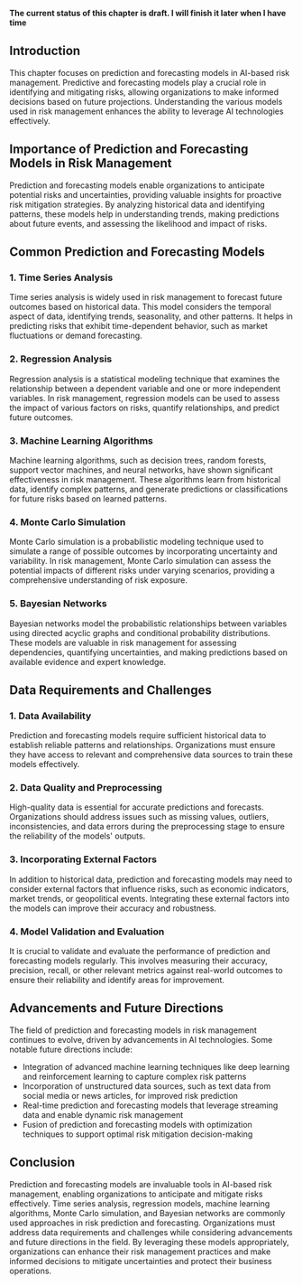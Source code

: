 **The current status of this chapter is draft. I will finish it later when I have time**

Introduction
------------

This chapter focuses on prediction and forecasting models in AI-based risk management. Predictive and forecasting models play a crucial role in identifying and mitigating risks, allowing organizations to make informed decisions based on future projections. Understanding the various models used in risk management enhances the ability to leverage AI technologies effectively.

Importance of Prediction and Forecasting Models in Risk Management
------------------------------------------------------------------

Prediction and forecasting models enable organizations to anticipate potential risks and uncertainties, providing valuable insights for proactive risk mitigation strategies. By analyzing historical data and identifying patterns, these models help in understanding trends, making predictions about future events, and assessing the likelihood and impact of risks.

Common Prediction and Forecasting Models
----------------------------------------

### 1. Time Series Analysis

Time series analysis is widely used in risk management to forecast future outcomes based on historical data. This model considers the temporal aspect of data, identifying trends, seasonality, and other patterns. It helps in predicting risks that exhibit time-dependent behavior, such as market fluctuations or demand forecasting.

### 2. Regression Analysis

Regression analysis is a statistical modeling technique that examines the relationship between a dependent variable and one or more independent variables. In risk management, regression models can be used to assess the impact of various factors on risks, quantify relationships, and predict future outcomes.

### 3. Machine Learning Algorithms

Machine learning algorithms, such as decision trees, random forests, support vector machines, and neural networks, have shown significant effectiveness in risk management. These algorithms learn from historical data, identify complex patterns, and generate predictions or classifications for future risks based on learned patterns.

### 4. Monte Carlo Simulation

Monte Carlo simulation is a probabilistic modeling technique used to simulate a range of possible outcomes by incorporating uncertainty and variability. In risk management, Monte Carlo simulation can assess the potential impacts of different risks under varying scenarios, providing a comprehensive understanding of risk exposure.

### 5. Bayesian Networks

Bayesian networks model the probabilistic relationships between variables using directed acyclic graphs and conditional probability distributions. These models are valuable in risk management for assessing dependencies, quantifying uncertainties, and making predictions based on available evidence and expert knowledge.

Data Requirements and Challenges
--------------------------------

### 1. Data Availability

Prediction and forecasting models require sufficient historical data to establish reliable patterns and relationships. Organizations must ensure they have access to relevant and comprehensive data sources to train these models effectively.

### 2. Data Quality and Preprocessing

High-quality data is essential for accurate predictions and forecasts. Organizations should address issues such as missing values, outliers, inconsistencies, and data errors during the preprocessing stage to ensure the reliability of the models' outputs.

### 3. Incorporating External Factors

In addition to historical data, prediction and forecasting models may need to consider external factors that influence risks, such as economic indicators, market trends, or geopolitical events. Integrating these external factors into the models can improve their accuracy and robustness.

### 4. Model Validation and Evaluation

It is crucial to validate and evaluate the performance of prediction and forecasting models regularly. This involves measuring their accuracy, precision, recall, or other relevant metrics against real-world outcomes to ensure their reliability and identify areas for improvement.

Advancements and Future Directions
----------------------------------

The field of prediction and forecasting models in risk management continues to evolve, driven by advancements in AI technologies. Some notable future directions include:

* Integration of advanced machine learning techniques like deep learning and reinforcement learning to capture complex risk patterns
* Incorporation of unstructured data sources, such as text data from social media or news articles, for improved risk prediction
* Real-time prediction and forecasting models that leverage streaming data and enable dynamic risk management
* Fusion of prediction and forecasting models with optimization techniques to support optimal risk mitigation decision-making

Conclusion
----------

Prediction and forecasting models are invaluable tools in AI-based risk management, enabling organizations to anticipate and mitigate risks effectively. Time series analysis, regression models, machine learning algorithms, Monte Carlo simulation, and Bayesian networks are commonly used approaches in risk prediction and forecasting. Organizations must address data requirements and challenges while considering advancements and future directions in the field. By leveraging these models appropriately, organizations can enhance their risk management practices and make informed decisions to mitigate uncertainties and protect their business operations.

